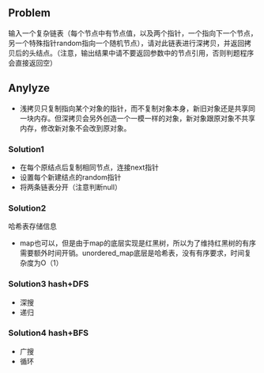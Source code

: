 ## Problem
输入一个复杂链表（每个节点中有节点值，以及两个指针，一个指向下一个节点，另一个特殊指针random指向一个随机节点），请对此链表进行深拷贝，并返回拷贝后的头结点。（注意，输出结果中请不要返回参数中的节点引用，否则判题程序会直接返回空）

## Anylyze
- 浅拷贝只复制指向某个对象的指针，而不复制对象本身，新旧对象还是共享同一块内存。但深拷贝会另外创造一个一模一样的对象，新对象跟原对象不共享内存，修改新对象不会改到原对象。

### Solution1
- 在每个原结点后复制相同节点，连接next指针
- 设置每个新建结点的random指针
- 将两条链表分开（注意判断null）

### Solution2
哈希表存储信息
- map也可以，但是由于map的底层实现是红黑树，所以为了维持红黑树的有序需要额外时间开销。unordered_map底层是哈希表，没有有序要求，时间复杂度为O（1）
### Solution3 hash+DFS
- 深搜
- 递归
### Solution4 hash+BFS
- 广搜
- 循环